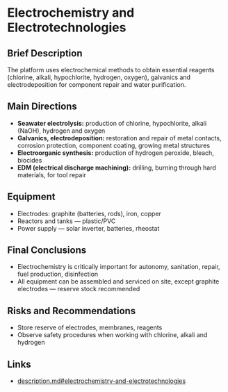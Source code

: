 # Electrochemistry and Electrotechnologies

## Brief Description
The platform uses electrochemical methods to obtain essential reagents (chlorine, alkali, hypochlorite, hydrogen, oxygen), galvanics and electrodeposition for component repair and water purification.

## Main Directions

- **Seawater electrolysis:** production of chlorine, hypochlorite, alkali (NaOH), hydrogen and oxygen
- **Galvanics, electrodeposition:** restoration and repair of metal contacts, corrosion protection, component coating, growing metal structures
- **Electroorganic synthesis:** production of hydrogen peroxide, bleach, biocides
- **EDM (electrical discharge machining):** drilling, burning through hard materials, for tool repair

## Equipment

- Electrodes: graphite (batteries, rods), iron, copper
- Reactors and tanks — plastic/PVC
- Power supply — solar inverter, batteries, rheostat

## Final Conclusions

- Electrochemistry is critically important for autonomy, sanitation, repair, fuel production, disinfection
- All equipment can be assembled and serviced on site, except graphite electrodes — reserve stock recommended

## Risks and Recommendations

- Store reserve of electrodes, membranes, reagents
- Observe safety procedures when working with chlorine, alkali and hydrogen

## Links

- [description.md#electrochemistry-and-electrotechnologies](description.md)
